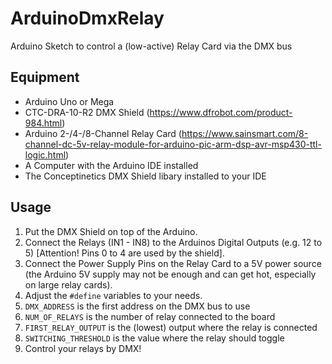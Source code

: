 # ArduinoDmxRelay
Arduino Sketch to control a (low-active) Relay Card via the DMX bus

## Equipment
* Arduino Uno or Mega
* CTC-DRA-10-R2 DMX Shield (https://www.dfrobot.com/product-984.html)
* Arduino 2-/4-/8-Channel Relay Card (https://www.sainsmart.com/8-channel-dc-5v-relay-module-for-arduino-pic-arm-dsp-avr-msp430-ttl-logic.html)
* A Computer with the Arduino IDE installed
* The Conceptinetics DMX Shield libary installed to your IDE
## Usage
1. Put the DMX Shield on top of the Arduino.
2. Connect the Relays (IN1 - IN8) to the Arduinos Digital Outputs (e.g. 12 to 5) [Attention! Pins 0 to 4 are used by the shield].
3. Connect the Power Supply Pins on the Relay Card to a 5V power source (the Arduino 5V supply may not be enough and can get hot, especially on large relay cards).
4. Adjust the `#define` variables to your needs.
  1. `DMX_ADDRESS` is the first address on the DMX bus to use
  2. `NUM_OF_RELAYS` is the number of relay connected to the board
  3. `FIRST_RELAY_OUTPUT` is the (lowest) output where the relay is connected
  4. `SWITCHING_THRESHOLD` is the value where the relay should toggle
5. Control your relays by DMX!
